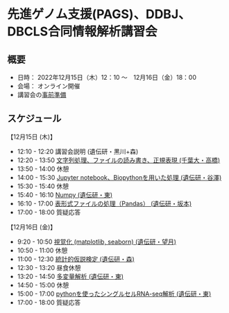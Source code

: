 # 先進ゲノム支援(PAGS)、DDBJ、DBCLS合同情報解析講習会

## 概要
- 日時：
    2022年12月15日（木）12：10 ～　12月16日（金）18：00 
- 会場：
    オンライン開催
- 講習会の[事前準備](https://github.com/genome-sci/pags_workshop_2019/tree/master/0)

## スケジュール

【12月15日 (木)】
- 12:10 - 12:20	講習会説明 (遺伝研・黒川+森)
- 12:20 - 13:50	[文字列処理、ファイルの読み書き、正規表現 (千葉大・高橋)](1)
- 13:50 - 14:00	休憩
- 14:00 - 15:30	[Jupyter notebook、Biopythonを用いた処理 (遺伝研・谷澤)](1-3)
- 15:30 - 15:40	休憩
- 15:40 - 16:10	[Numpy (遺伝研・東)](3)
- 16:10 - 17:00	[表形式ファイルの処理（Pandas） (遺伝研・坂本)](4)
- 17:00 - 18:00	質疑応答
			
【12月16日 (金)】
- 9:20 - 10:50	[視覚化 (matplotlib, seaborn) (遺伝研・望月)](2-2)
- 10:50 - 11:00	休憩
- 11:00 - 12:30	[統計的仮説検定 (遺伝研・森)](2-3)
- 12:30 - 13:20	昼食休憩
- 13:20 - 14:50	[多変量解析 (遺伝研・東)](7_and_8)
- 14:50 - 15:00	休憩
- 15:00 - 17:00	[pythonを使ったシングルセルRNA-seq解析 (遺伝研・東)](7_and_8)
- 17:00 - 18:00	質疑応答
